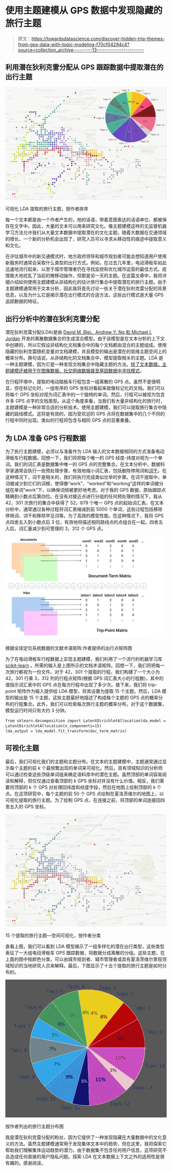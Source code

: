 # 使用主题建模从 GPS 数据中发现隐藏的旅行主题

> 原文：<https://towardsdatascience.com/discover-hidden-trip-themes-from-gps-data-with-topic-modeling-f70cf04294c4?source=collection_archive---------13----------------------->

## 利用潜在狄利克雷分配从 GPS 跟踪数据中提取潜在的出行主题

![](img/521e4c40f7a803712f9c39e79794f3ab.png)

可视化 LDA 提取的旅行主题，按作者排序

每一个文本都是由一个作者产生的，他的话语，带着意图表达的话语单位，都被保存在文字中。因此，大量的文本可以用来研究文化。像主题建模这样的无监督机器学习方法允许我们从大量文本数据中提取潜在的文化主题。随着大数据在交通领域的增长，一个新的分析机会出现了，研究人员可以寻求从移动性的痕迹中提取意义和文化。

在评估城市中的新交通模式时，地方政府领导和城市规划者可能会想知道用户使用新服务时通常会采取什么类型的出行方式。例如，在过去几年里，电动滑板车如此迅速地流行起来，以至于城市管理者仍在寻找监控和优化城市运营的最佳方式。疫情极大地扰乱了当前的微移动操作，但那是另一天的主题。在这篇文章中，我将详细介绍如何使用主题建模从非结构化的估计旅行集合中提取潜在的旅行主题。由于主题建模通常用于文本分析，因此我将首先讨论一些关于潜在狄利克雷分配的背景信息，以及为什么它是揭示潜在出行模式的合适方法，这些出行模式是大量 GPS 追踪数据的特征。

## 出行分析中的潜在狄利克雷分配

潜在狄利克雷分配(LDA)是由 [David M. Blei、Andrew Y. Ng 和 Michael I. Jordan](https://ai.stanford.edu/~ang/papers/nips01-lda.pdf) 开发的离散数据集合的生成混合模型。由于该模型是在文本分析的上下文中创建的，所以它假设非结构化文档集合中的每个文档都由混合的主题组成。使用隐藏的狄利克雷随机变量对文档建模，并且模型的输出是潜在的低维主题空间上的概率分布。换句话说，从非结构化的文档集合中，模型提取相关的主题。LDA 是一种主题建模，因为它是一种发现文档集合中隐藏主题的方法。[除了文本数据，主题建模还被用于在图像数据、社交网络数据甚至基因数据中寻找模式](https://citeseerx.ist.psu.edu/viewdoc/download?doi=10.1.1.443.2325&rep=rep1&type=pdf)。

在行程环境中，提取的电动踏板车行程包含一组离散的 GPS 点。虽然不是很明显，但在标记化时，一组有序的 GPS 坐标对看起来就像标记化的文档。我们可以将每个 GPS 坐标对视为词汇表中的一个独特的单词。然后，行程可以被视为包含许多 GPS 点字的文档类型。从这个角度来看，当我们有大量非结构化的旅行时，主题建模是一种非常合适的分析技术。使用主题建模，我们可以提取旅行集合中隐藏的路线模式。这将是有效的，因为受欢迎的 GPS 点将在数据集中的几个不同的行程中同时出现。类似的行程将包含与相同 GPS 点的显著重叠。

## 为 LDA 准备 GPS 行程数据

为了执行主题建模，必须以与准备作为 LDA 输入的文本数据相同的方式准备电动滑板车行程数据。回想一下，我们将把每个唯一的 GPS 经度-纬度对视为一个单词。我们的词汇表是数据集中唯一的 GPS 点的完整集合。在文本分析中，数据科学家通常会执行一些预处理步骤，有效地缩小词汇表，包括删除停用词和[词干](https://kenbenoit.net/assets/courses/tcd2014qta/readings/Jivani_ijcta2011020632.pdf)。在这种情况下，词干是相关的，我们将执行完成类似壮举的步骤。在词干提取中，单词被减少到它们的词根，使得像“work”、“worked”和“working”这样的单词被分组在单词“work”下，以确保词频被更好地考虑。对于我的 GPS 数据，原始跟踪点精确到小数点后第四位。在没有对接近点进行分组的任何预处理的情况下，我从 42，301 次旅行的集合中获得了 52，879 个唯一 GPS 点的起始词汇表。在文本分析中，通常通过各种过程将词汇表缩减到前 5000 个单词，这些过程包括移除停用词、词干和移除罕见词等。为了高效的模型性能。在这种情况下，我将 GPS 点四舍五入到小数点后 3 位，有效地将描述相同路线点的点组合在一起。四舍五入后，词汇量减少到可管理的 3，312 个 GPS 点。

![](img/e9f9cec276843806cdeb5670eeb450d0.png)

根据全球定位系统数据的文献术语矩阵:作者提供的出行点矩阵图

为了在电动滑板车行程数据上实现主题建模，我们利用了一个流行的机器学习库 [scikit-learn](https://scikit-learn.org/stable/modules/generated/sklearn.decomposition.LatentDirichletAllocation.html) 。所需的输入是上图所示的文档术语矩阵。回想一下，我们将把每一次旅行都视为一份文件。对于 42，301 个提取的行程，我们构建了一个大小为 42，301 行乘 3，312 列的行程点矩阵(根据 GPS 词汇表大小的行程数)，其中的值指示词汇表中的 GPS 点在每次行程中出现了多少次。接下来，我们将 trip-point 矩阵作为输入提供给 LDA 模型，将其设置为提取 15 个主题。然后，LDA 模型的输出是 15 个主题，这些主题最好地描述了构成每个主题的 GPS 点的概率分布的行程集合。此外，我们可以检索每次旅行主题的概率分布。对于这个数据集，模型运行时间只有大约 3 分钟。

```
from sklearn.decomposition import LatentDirichletAllocationlda_model = LatentDirichletAllocation(n_components=15)
lda_output = lda_model.fit_transform(doc_term_matrix)
```

## 可视化主题

最后，我们可视化我们的主题和主题分布。在文本的主题建模中，主题通常通过显示每个主题的前 *k* 个最频繁出现的单词来可视化。然后，具有领域知识的分析师可以通过检查这些顶级单词组来确定语料库中的潜在主题。虽然顶部的单词容易阅读和解释，但仅仅通过查看顶部的 *k* GPS 坐标对并没有什么价值。相反，我们需要将顶部的 k 个 GPS 对处理回纬度和经度字段，然后在地图上绘制顶部的 k 个点。在这项研究中，每个主题的前 50 个 GPS 点绘制在夏洛茨维尔的地图上，以可视化提取的旅行主题。为了绘制 GPS 点，在连接之前，将顶部的单词连接回四舍五入的 GPS 坐标。

![](img/5bffd77914e44d94c25d35ca7a1d9530.png)

15 个提取的旅行主题—空间可视化，按作者分类

查看上图，我们可以看到 LDA 模型揭示了一组多样化的潜在出行类型，这些类型表征了一大组电动滑板车 GPS 跟踪数据，将数据分成离散的分组。这些主题，在上面的图中按颜色分类，可以由城市规划者、城市管理者或具有夏洛茨维尔景观领域知识的当地研究人员来解释。最后，下图显示了十五个提取的旅行主题是如何分布的。

![](img/33834082ab43328270462d457a61462f.png)

按作者列出的旅行主题分布图

我是潜在狄利克雷分配的粉丝，因为它提供了一种发现隐藏在大量数据中的文化意义的方法。虽然主题建模通常用于发现集体文本中的趋势，但在这里，我将探索它帮助我们理解集体运动趋势的潜力。由于数据集不包含任何用户信息，这项研究不会造成任何直接的用户隐私问题。探索 LDA 在文本数据上下文之外的适用性是很有趣的。感谢阅读。